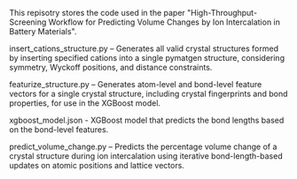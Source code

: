 This repisotry stores the code used in the paper "High-Throughput-Screening Workflow for Predicting Volume Changes by Ion Intercalation in Battery Materials".

insert_cations_structure.py – Generates all valid crystal structures formed by inserting specified cations into a single pymatgen structure, considering symmetry, Wyckoff positions, and distance constraints.

featurize_structure.py – Generates atom-level and bond-level feature vectors for a single crystal structure, including crystal fingerprints and bond properties, for use in the XGBoost model.

xgboost_model.json - XGBoost model that predicts the bond lengths based on the bond-level features.

predict_volume_change.py – Predicts the percentage volume change of a crystal structure during ion intercalation using iterative bond-length-based updates on atomic positions and lattice vectors.
